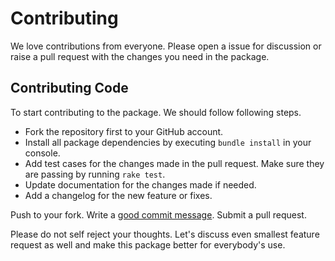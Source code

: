 # Contributing

We love contributions from everyone. Please open a issue for discussion or raise a
pull request with the changes you need in the package.

## Contributing Code
To start contributing to the package. We should follow following steps.

- Fork the repository first to your GitHub account.
- Install all package dependencies by executing `bundle install` in your console.
- Add test cases for the changes made in the pull request. Make sure they are passing by running `rake test`.
- Update documentation for the changes made if needed.
- Add a changelog for the new feature or fixes.

Push to your fork. Write a [good commit message][commit]. Submit a pull request.

  [commit]: http://tbaggery.com/2008/04/19/a-note-about-git-commit-messages.html

Please do not self reject your thoughts. Let's discuss even smallest feature request as well and make
this package better for everybody's use.
